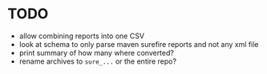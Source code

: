 # TODO

* allow combining reports into one CSV
* look at schema to only parse maven surefire reports and not any xml file
* print summary of how many where converted?
* rename archives to `sure_...` or the entire repo?
